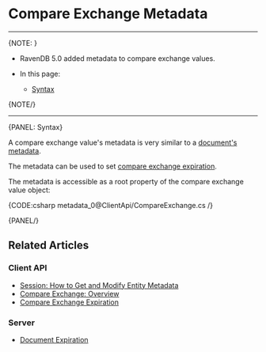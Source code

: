 ﻿# Compare Exchange Metadata
---

{NOTE: }

* RavenDB 5.0 added metadata to compare exchange values.  

* In this page:  
  * [Syntax](../../../client-api/operations/compare-exchange/compare-exchange-metadata#syntax)

{NOTE/}

---

{PANEL: Syntax}

A compare exchange value's metadata is very similar to a 
[document's metadata](../../../client-api/session/how-to/get-and-modify-entity-metadata).  

The metadata can be used to set [compare exchange expiration](../../../client-api/operations/compare-exchange/compare-exchange-expiration).  

The metadata is accessible as a root property of the compare exchange value object:  

{CODE:csharp metadata_0@ClientApi/CompareExchange.cs /}

{PANEL/}

## Related Articles

### Client API  
- [Session: How to Get and Modify Entity Metadata](../../../client-api/session/how-to/get-and-modify-entity-metadata)  
- [Compare Exchange: Overview](../../../client-api/operations/compare-exchange/overview)  
- [Compare Exchange Expiration](../../../client-api/operations/compare-exchange/compare-exchange-expiration)  

### Server  
- [Document Expiration](../../../server/extensions/expiration)  

